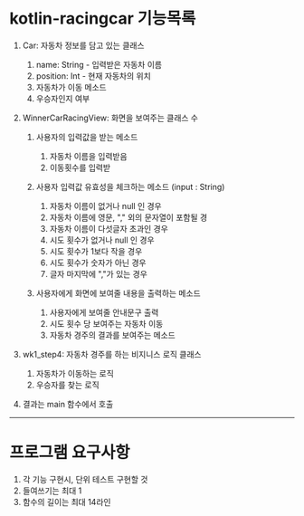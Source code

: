 # kotlin-racingcar 기능목록

1. Car: 자동차 정보를 담고 있는 클래스
    1. name: String - 입력받은 자동차 이름
    2. position: Int - 현재 자동차의 위치
    3. 자동차가 이동 메소드
    4. 우승자인지 여부
    


2. WinnerCarRacingView: 화면을 보여주는 클래스
수
    1. 사용자의 입력값을 받는 메소드
        1. 자동차 이름을 입력받음
        2. 이동횟수를 입력받
    
    2. 사용자 입력값 유효성을 체크하는 메소드 (input : String)
        1. 자동차 이름이 없거나 null 인 경우
        2. 자동차 이름에 영문, "," 외의 문자열이 포함될 경
        3. 자동차 이름이 다섯글자 초과인 경우
        4. 시도 횟수가 없거나 null 인 경우
        5. 시도 횟수가 1보다 작을 경우
        6. 시도 횟수가 숫자가 아닌 경우
        7. 글자 마지막에 ","가 있는 경우
        
    3. 사용자에게 화면에 보여줄 내용을 출력하는 메소드
        1. 사용자에게 보여줄 안내문구 출력 
        2. 시도 횟수 당 보여주는 자동차 이동
        3. 자동차 경주의 결과를 보여주는 메소드 
         
          
3.  wk1_step4: 자동차 경주를 하는 비지니스 로직 클래스
    1. 자동차가 이동하는 로직
    2. 우승자를 찾는 로직

4. 결과는 main 함수에서 호출

---
# 프로그램 요구사항
1. 각 기능 구현시, 단위 테스트 구현할 것
2. 들여쓰기는 최대 1
3. 함수의 길이는 최대 14라인




    